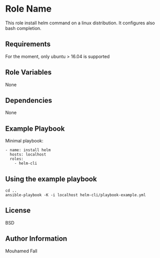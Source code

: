 Role Name
=========

This role install helm command on a linux distribution.
It configures also bash completion.

Requirements
------------

For the moment, only ubuntu > 16.04 is supported

Role Variables
--------------

None

Dependencies
------------

None

Example Playbook
----------------

Minimal playbook:

    - name: install helm
      hosts: localhost
      roles:
        - helm-cli

Using the example playbook
--------------------------

    cd ..
    ansible-playbook -K -i localhost helm-cli/playbook-example.yml

License
-------

BSD

Author Information
------------------

Mouhamed Fall